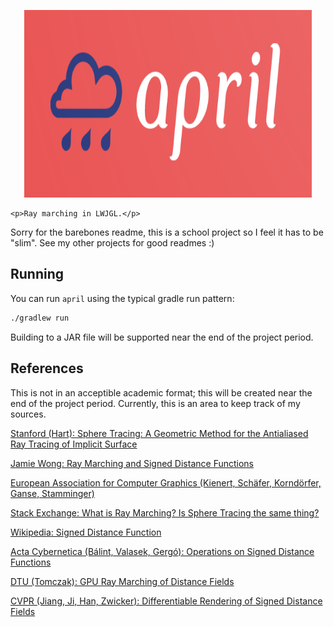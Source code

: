 <p align="center">
    <img width="460" height="300" src="https://raw.githubusercontent.com/IsaccBarker/april/main/assets/cropped.png">

    <p>Ray marching in LWJGL.</p>
</p>

Sorry for the barebones readme, this is a school project so I feel it has to be "slim". See my other projects for good readmes :)

## Running
You can run `april` using the typical gradle run pattern:
```bash
./gradlew run
```

Building to a JAR file will be supported near the end of the project period.

## References

This is not in an acceptible academic format; this will be created near the end of the project period. Currently, this is an area to keep track of my sources.

[Stanford (Hart): Sphere Tracing: A Geometric Method for the Antialiased Ray Tracing of Implicit Surface](https://graphics.stanford.edu/courses/cs348b-20-spring-content/uploads/hart.pdf)

[Jamie Wong: Ray Marching and Signed Distance Functions](http://jamie-wong.com/2016/07/15/ray-marching-signed-distance-functions/)

[European Association for Computer Graphics (Kienert, Schäfer, Korndörfer, Ganse, Stamminger)]()

[Stack Exchange: What is Ray Marching? Is Sphere Tracing the same thing?](https://computergraphics.stackexchange.com/questions/161/what-is-ray-marching-is-sphere-tracing-the-same-thing/163)

[Wikipedia: Signed Distance Function](https://en.wikipedia.org/wiki/Signed_distance_function)

[Acta Cybernetica (Bálint, Valasek, Gergó): Operations on Signed Distance Functions](https://cyber.bibl.u-szeged.hu/index.php/actcybern/article/view/4004)

[DTU (Tomczak): GPU Ray Marching of Distance Fields](http://www2.imm.dtu.dk/pubdb/edoc/imm6392.pdf)

[CVPR (Jiang, Ji, Han, Zwicker): Differentiable Rendering of Signed Distance Fields](https://openaccess.thecvf.com/content_CVPR_2020/html/Jiang_SDFDiff_Differentiable_Rendering_of_Signed_Distance_Fields_for_3D_Shape_CVPR_2020_paper.html)

